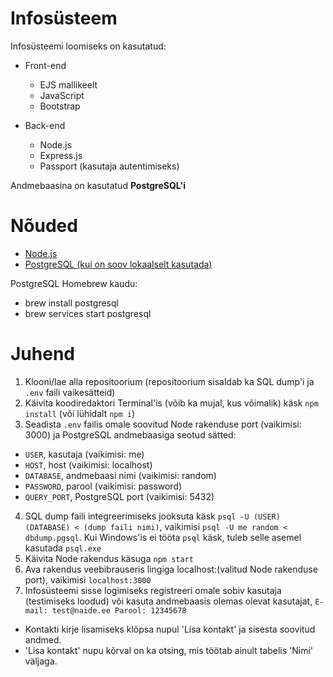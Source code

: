 # Infosüsteem

Infosüsteemi loomiseks on kasutatud:
 - Front-end
   - EJS mallikeelt
   - JavaScript
   - Bootstrap
 
 - Back-end
   - Node.js
   - Express.js
   - Passport (kasutaja autentimiseks)
   
Andmebaasina on kasutatud **PostgreSQL'i**


# Nõuded

  - [Node.js](https://nodejs.org/en/download/)
  - [PostgreSQL (kui on soov lokaalselt kasutada)](https://www.postgresql.org/download/)

PostgreSQL Homebrew kaudu:
  - brew install postgresql
  - brew services start postgresql
  
# Juhend
1. Klooni/lae alla repositoorium (repositoorium sisaldab ka SQL dump'i ja `.env` faili vaikesätteid)
2. Käivita koodiredaktori Terminal'is (võib ka mujal, kus võimalik) käsk `npm install` (või lühidalt `npm i`)
3. Seadista `.env` failis omale soovitud Node rakenduse port (vaikimisi: 3000) ja PostgreSQL andmebaasiga seotud sätted:
  - `USER`, kasutaja (vaikimisi: me)
  - `HOST`, host (vaikimisi: localhost)
  - `DATABASE`, andmebaasi nimi (vaikimisi: random)
  - `PASSWORD`, parool (vaikimisi: password)
  - `QUERY_PORT`, PostgreSQL port (vaikimisi: 5432)
4. SQL dump faili integreerimiseks jooksuta käsk `psql -U (USER) (DATABASE) < (dump faili nimi)`, vaikimisi `psql -U me random < dbdump.pgsql`. Kui Windows'is ei tööta `psql` käsk, tuleb selle asemel kasutada `psql.exe`
5. Käivita Node rakendus käsuga `npm start`
6. Ava rakendus veebibrauseris lingiga localhost:(valitud Node rakenduse port), vaikimisi `localhost:3000`
7. Infosüsteemi sisse logimiseks registreeri omale sobiv kasutaja (testimiseks loodud) või kasuta andmebaasis olemas olevat kasutajat, `E-mail: test@naide.ee Parool: 12345678`

  - Kontakti kirje lisamiseks klõpsa nupul 'Lisa kontakt' ja sisesta soovitud andmed.
  - 'Lisa kontakt' nupu kõrval on ka otsing, mis töötab ainult tabelis 'Nimi' väljaga.
